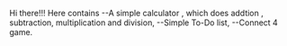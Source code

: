 Hi there!!!
Here contains 
--A simple calculator , which does addtion , subtraction, multiplication and division,
--Simple To-Do list,
--Connect 4 game.

